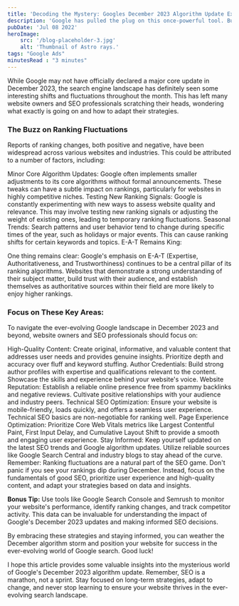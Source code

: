 ```yaml
---
title: 'Decoding the Mystery: Googles December 2023 Algorithm Update Explained'
description: 'Google has pulled the plug on this once-powerful tool. But why did they do it, and what does it mean for your ad campaigns?'
pubDate: 'Jul 08 2022'
heroImage: 
    src: '/blog-placeholder-3.jpg'
    alt: 'Thumbnail of Astro rays.'
tags: "Google Ads"
minutesRead : "3 minutes"
---
```


While Google may not have officially declared a major core update in December 2023, the search engine landscape has definitely seen some interesting shifts and fluctuations throughout the month. This has left many website owners and SEO professionals scratching their heads, wondering what exactly is going on and how to adapt their strategies.

### The Buzz on Ranking Fluctuations

Reports of ranking changes, both positive and negative, have been widespread across various websites and industries. This could be attributed to a number of factors, including:

Minor Core Algorithm Updates: Google often implements smaller adjustments to its core algorithms without formal announcements. These tweaks can have a subtle impact on rankings, particularly for websites in highly competitive niches.
Testing New Ranking Signals: Google is constantly experimenting with new ways to assess website quality and relevance. This may involve testing new ranking signals or adjusting the weight of existing ones, leading to temporary ranking fluctuations.
Seasonal Trends: Search patterns and user behavior tend to change during specific times of the year, such as holidays or major events. This can cause ranking shifts for certain keywords and topics.
E-A-T Remains King:

One thing remains clear: Google's emphasis on E-A-T (Expertise, Authoritativeness, and Trustworthiness) continues to be a central pillar of its ranking algorithms. Websites that demonstrate a strong understanding of their subject matter, build trust with their audience, and establish themselves as authoritative sources within their field are more likely to enjoy higher rankings.

### Focus on These Key Areas:

To navigate the ever-evolving Google landscape in December 2023 and beyond, website owners and SEO professionals should focus on:

High-Quality Content: Create original, informative, and valuable content that addresses user needs and provides genuine insights. Prioritize depth and accuracy over fluff and keyword stuffing.
Author Credentials: Build strong author profiles with expertise and qualifications relevant to the content. Showcase the skills and experience behind your website's voice.
Website Reputation: Establish a reliable online presence free from spammy backlinks and negative reviews. Cultivate positive relationships with your audience and industry peers.
Technical SEO Optimization: Ensure your website is mobile-friendly, loads quickly, and offers a seamless user experience. Technical SEO basics are non-negotiable for ranking well.
Page Experience Optimization: Prioritize Core Web Vitals metrics like Largest Contentful Paint, First Input Delay, and Cumulative Layout Shift to provide a smooth and engaging user experience.
Stay Informed: Keep yourself updated on the latest SEO trends and Google algorithm updates. Utilize reliable sources like Google Search Central and industry blogs to stay ahead of the curve.
Remember: Ranking fluctuations are a natural part of the SEO game. Don't panic if you see your rankings dip during December. Instead, focus on the fundamentals of good SEO, prioritize user experience and high-quality content, and adapt your strategies based on data and insights.

**Bonus Tip:** Use tools like Google Search Console and Semrush to monitor your website's performance, identify ranking changes, and track competitor activity. This data can be invaluable for understanding the impact of Google's December 2023 updates and making informed SEO decisions.

By embracing these strategies and staying informed, you can weather the December algorithm storm and position your website for success in the ever-evolving world of Google search. Good luck!

I hope this article provides some valuable insights into the mysterious world of Google's December 2023 algorithm update. Remember, SEO is a marathon, not a sprint. Stay focused on long-term strategies, adapt to change, and never stop learning to ensure your website thrives in the ever-evolving search landscape.